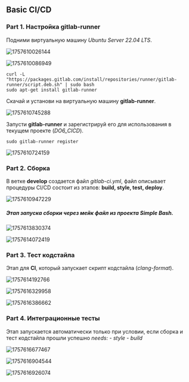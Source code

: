 ## Basic CI/CD

### Part 1. Настройка **gitlab-runner**

Подними виртуальную машину *Ubuntu Server 22.04 LTS*.

![1757610026144](images/report/1757610026144.png)

![1757610086949](images/report/1757610086949.png)

```
curl -L "https://packages.gitlab.com/install/repositories/runner/gitlab-runner/script.deb.sh" | sudo bash
sudo apt-get install gitlab-runner
```

Скачай и установи на виртуальную машину **gitlab-runner**.

![1757610745288](images/report/1757610745288.png)

Запусти **gitlab-runner** и зарегистрируй его для использования в текущем проекте (*DO6\_CICD*).

```
sudo gitlab-runner register
```

![1757610724159](images/report/1757610724159.png)

### Part 2. Сборка

В ветке **develop** cоздается файл *gitlab-ci.yml*, файл описывает процедуры CI/CD состоит из этапов: **build, style, test, deploy**.

![1757610947229](images/report/1757610947229.png)

##### Этап запуска сборки через мейк файл из проекта *Simple Bash*.

![1757613830374](images/report/1757613830374.png)

![1757614072419](images/report/1757614072419.png)

### Part 3. Тест кодстайла

Этап для **CI**, который запускает скрипт кодстайла (*clang-format*).

![1757614192766](images/report/1757614192766.png)

![1757616329958](images/report/1757616329958.png)

![1757616386662](images/report/1757616386662.png)

### Part 4. Интеграционные тесты

Этап запускается автоматически только при условии, если сборка и тест кодстайла прошли успешно *needs: - style - build*

![1757616677467](images/report/1757616677467.png)

![1757616904544](images/report/1757616904544.png)

![1757616926074](images/report/1757616926074.png)
